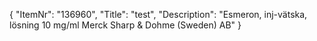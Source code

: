 {
  "ItemNr": "136960",
  "Title": "test",
  "Description": "Esmeron, inj-vätska, lösning 10 mg/ml Merck Sharp & Dohme (Sweden) AB"
}